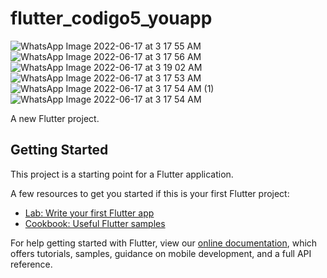 # flutter_codigo5_youapp

![WhatsApp Image 2022-06-17 at 3 17 55 AM](https://user-images.githubusercontent.com/65637566/174263141-82fcb0cf-6b17-4cee-9d88-5843aa932493.jpeg)
![WhatsApp Image 2022-06-17 at 3 17 56 AM](https://user-images.githubusercontent.com/65637566/174263147-9849d54f-fe31-407b-9069-163da1ab1300.jpeg)
![WhatsApp Image 2022-06-17 at 3 19 02 AM](https://user-images.githubusercontent.com/65637566/174263149-de2fa059-2140-473b-a7f8-d0aa0624a67e.jpeg)
![WhatsApp Image 2022-06-17 at 3 17 53 AM](https://user-images.githubusercontent.com/65637566/174263150-bafcfcaa-3f04-4e9e-b5c2-22a55723d2d3.jpeg)
![WhatsApp Image 2022-06-17 at 3 17 54 AM (1)](https://user-images.githubusercontent.com/65637566/174263152-6091d25c-44db-44d8-b37d-c2dc05058d96.jpeg)
![WhatsApp Image 2022-06-17 at 3 17 54 AM](https://user-images.githubusercontent.com/65637566/174263154-f301e822-fef6-40d4-9f44-dd52de48f915.jpeg)



A new Flutter project.

## Getting Started

This project is a starting point for a Flutter application.

A few resources to get you started if this is your first Flutter project:

- [Lab: Write your first Flutter app](https://flutter.dev/docs/get-started/codelab)
- [Cookbook: Useful Flutter samples](https://flutter.dev/docs/cookbook)

For help getting started with Flutter, view our
[online documentation](https://flutter.dev/docs), which offers tutorials,
samples, guidance on mobile development, and a full API reference.
